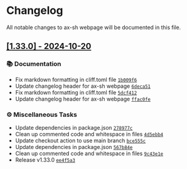 # Changelog

All notable changes to ax-sh webpage will be documented in this file.

## [[1.33.0] - 2024-10-20](https://github.com/ax-sh/ax-sh.github.io/releases/tag/1.33.0)


### 📚 Documentation

- Fix markdown formatting in cliff.toml file [`1b009f6`](https://github.com/ax-sh/ax-sh.github.io/commit/1b009f6a001a5793d09380a4ec7feb297e8ce560)
- Update changelog header for ax-sh webpage [`6deca51`](https://github.com/ax-sh/ax-sh.github.io/commit/6deca519b2c2ae5ef8f7c5662d40343c3ad8f712)
- Fix markdown formatting in cliff.toml file [`5dcf412`](https://github.com/ax-sh/ax-sh.github.io/commit/5dcf4129b9371cceb0f35c42d3774a3cdf667890)
- Update changelog header for ax-sh webpage [`ffac0fe`](https://github.com/ax-sh/ax-sh.github.io/commit/ffac0fe3be46fa2f951b3cc46139c7ac86360266)

### ⚙️ Miscellaneous Tasks

- Update dependencies in package.json [`278977c`](https://github.com/ax-sh/ax-sh.github.io/commit/278977c832012b9266db07ae8888ae84cf6fbcc4)
- Clean up commented code and whitespace in files [`4d5ebb4`](https://github.com/ax-sh/ax-sh.github.io/commit/4d5ebb45ea5f1a5e3aa44c38c3fe8cca9d199e23)
- Update checkout action to use main branch [`bce555c`](https://github.com/ax-sh/ax-sh.github.io/commit/bce555cf1a9bec4f005059f2c202397a6c7f9554)
- Update dependencies in package.json [`567b84e`](https://github.com/ax-sh/ax-sh.github.io/commit/567b84e0623d707f007cc4be51769d883200924f)
- Clean up commented code and whitespace in files [`9c43e1e`](https://github.com/ax-sh/ax-sh.github.io/commit/9c43e1e606eea942c0ac95ff005eda3bc5e48935)
- Release v1.33.0 [`ee4f5a3`](https://github.com/ax-sh/ax-sh.github.io/commit/ee4f5a3da8e861dced0d635a470acb912e786ae6)

<!-- generated by git-cliff -->
